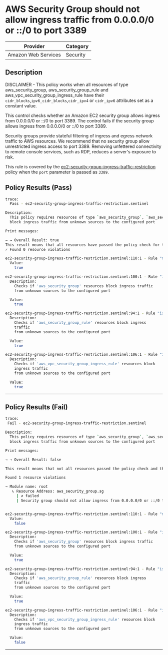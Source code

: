 # AWS Security Group should not allow ingress traffic from 0.0.0.0/0 or ::/0 to port 3389

| Provider            | Category     |
|---------------------|--------------|
| Amazon Web Services | Security     |

## Description

DISCLAIMER - This policy works when all resources of type aws_security_group, aws_security_group_rule and aws_vpc_security_group_ingress_rule 
have their `cidr_blocks`,`ipv6_cidr_blocks`,`cidr_ipv4` or `cidr_ipv6`  attributes set as a constant value.

This control checks whether an Amazon EC2 security group allows ingress from 0.0.0.0/0 or ::/0 to port 3389. The control fails if the security group allows ingress from 0.0.0.0/0 or ::/0 to port 3389.

Security groups provide stateful filtering of ingress and egress network traffic to AWS resources. We recommend that no security group allow unrestricted ingress access to port 3389. Removing unfettered connectivity to remote console services, such as RDP, reduces a server's exposure to risk.

This rule is covered by the [ec2-security-group-ingress-traffic-restriction](../../policies/ec2-security-group-ingress-traffic-restriction-port.sentinel) policy when the `port` parameter is passed as `3389`.

## Policy Results (Pass)
```bash
trace:
  Pass - ec2-security-group-ingress-traffic-restriction.sentinel

Description:
  This policy requires resources of type `aws_security_group`, `aws_security_group_rule` and `aws_vpc_security_group_ingress_rule`
  block ingress traffic from unknown sources to the configured port

Print messages:

→ → Overall Result: true
This result means that all resources have passed the policy check for the policy enforce-security-group-ingress-traffic-restriction-port-3389.
✓ Found 0 resource violations

ec2-security-group-ingress-traffic-restriction.sentinel:110:1 - Rule "main"
  Value:
    true

ec2-security-group-ingress-traffic-restriction.sentinel:100:1 - Rule "is_aws_security_group_compliant"
  Description:
    Checks if 'aws_security_group' resources block ingress traffic
    from unknown sources to the configured port

  Value:
    true

ec2-security-group-ingress-traffic-restriction.sentinel:94:1 - Rule "is_aws_security_group_rule_compliant"
  Description:
    Checks if 'aws_security_group_rule' resources block ingress
    traffic
    from unknown sources to the configured port

  Value:
    true

ec2-security-group-ingress-traffic-restriction.sentinel:106:1 - Rule "is_aws_vpc_security_group_ingress_rule_compliant"
  Description:
    Checks if 'aws_vpc_security_group_ingress_rule' resources block
    ingress traffic
    from unknown sources to the configured port

  Value:
    true
```

---

## Policy Results (Fail)
```bash
trace:
 Fail - ec2-security-group-ingress-traffic-restriction.sentinel

Description:
  This policy requires resources of type `aws_security_group`, `aws_security_group_rule` and `aws_vpc_security_group_ingress_rule`
  block ingress traffic from unknown sources to the configured port

Print messages:

→ → Overall Result: false

This result means that not all resources passed the policy check and the protected behavior is not allowed for the policy enforce-security-group-ingress-traffic-restriction-port-3389.

Found 1 resource violations

→ Module name: root
   ↳ Resource Address: aws_security_group.sg
     | ✗ failed
     | Security group should not allow ingress from 0.0.0.0/0 or ::/0 to port 3389. Refer to https://docs.aws.amazon.com/securityhub/latest/userguide/ec2-controls.html#ec2-14 for more details.


ec2-security-group-ingress-traffic-restriction.sentinel:110:1 - Rule "main"
  Value:
    false

ec2-security-group-ingress-traffic-restriction.sentinel:100:1 - Rule "is_aws_security_group_compliant"
  Description:
    Checks if 'aws_security_group' resources block ingress traffic
    from unknown sources to the configured port

  Value:
    true

ec2-security-group-ingress-traffic-restriction.sentinel:94:1 - Rule "is_aws_security_group_rule_compliant"
  Description:
    Checks if 'aws_security_group_rule' resources block ingress
    traffic
    from unknown sources to the configured port

  Value:
    true

ec2-security-group-ingress-traffic-restriction.sentinel:106:1 - Rule "is_aws_vpc_security_group_ingress_rule_compliant"
  Description:
    Checks if 'aws_vpc_security_group_ingress_rule' resources block
    ingress traffic
    from unknown sources to the configured port

  Value:
    false
```

---